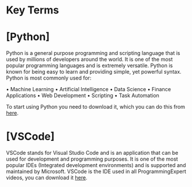 # Key Terms

# [Python]
Python is a general purpose programming and scripting language that is used by millions of developers around the world. 
It is one of the most popular programming languages and is extremely versatile. Python is known for being easy to learn 
and providing simple, yet powerful syntax. Python is most commonly used for:

 • Machine Learning
 • Artificial Intelligence
 • Data Science
 • Finance Applications
 • Web Development
 • Scripting
 • Task Automation

To start using Python you need to download it, which you can do this from [here](https://www.python.org/).

# [VSCode]
VSCode stands for Visual Studio Code and is an application that can be used for development and programming purposes. 
It is one of the most popular IDEs (Integrated development environments) and is supported and maintained by Microsoft. 
VSCode is the IDE used in all ProgrammingExpert videos, you can download it [here](https://code.visualstudio.com/download).